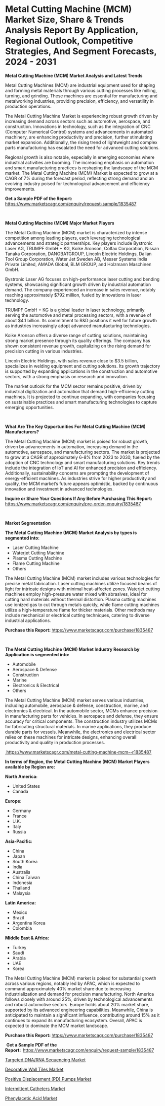 <p><h1>Metal Cutting Machine (MCM) Market Size, Share & Trends Analysis Report By Application, Regional Outlook, Competitive Strategies, And Segment Forecasts, 2024 - 2031</h1></p><p><strong>Metal Cutting Machine (MCM) Market Analysis and Latest Trends</strong></p>
<p><p>Metal Cutting Machines (MCM) are industrial equipment used for shaping and forming metal materials through various cutting processes like milling, turning, and grinding. These machines are essential for manufacturing and metalworking industries, providing precision, efficiency, and versatility in production operations. </p><p>The Metal Cutting Machine Market is experiencing robust growth driven by increasing demand across sectors such as automotive, aerospace, and construction. Innovations in technology, such as the integration of CNC (Computer Numerical Control) systems and advancements in automated machinery, are enhancing productivity and precision, further stimulating market expansion. Additionally, the rising trend of lightweight and complex parts manufacturing has escalated the need for advanced cutting solutions.</p><p>Regional growth is also notable, especially in emerging economies where industrial activities are booming. The increasing emphasis on automation and smart manufacturing practices is reshaping the landscape of the MCM market. The Metal Cutting Machine (MCM) Market is expected to grow at a CAGR of 7% during the forecast period, reflecting strong demand and an evolving industry poised for technological advancement and efficiency improvements.</p></p>
<p><strong>Get a Sample PDF of the Report:&nbsp;</strong> <a href="https://www.marketscagr.com/enquiry/request-sample/1835487?utm_campaign=1529&utm_medium=2&utm_source=Github&utm_content=ia&utm_term=16102024&utm_id=metal-cutting-machine-mcm">https://www.marketscagr.com/enquiry/request-sample/1835487</a></p>
<p>&nbsp;</p>
<p><strong>Metal Cutting Machine (MCM) Major Market Players</strong></p>
<p><p>The Metal Cutting Machine (MCM) market is characterized by intense competition among leading players, each leveraging technological advancements and strategic partnerships. Key players include Bystronic Laser AG, TRUMPF GmbH + KG, Koike Aronson, Colfax Corporation, Nissan Tanaka Corporation, DANOBATGROUP, Lincoln Electric Holdings, Dalian Tool Group Corporation, Water Jet Sweden AB, Messer Systems India Private Limited, AMADA Global, BLM GROUP, and Holzmann Maschinen GmbH.</p><p>Bystronic Laser AG focuses on high-performance laser cutting and bending systems, showcasing significant growth driven by industrial automation demand. The company experienced an increase in sales revenue, notably reaching approximately $792 million, fueled by innovations in laser technology.</p><p>TRUMPF GmbH + KG is a global leader in laser technology, primarily serving the automotive and metal processing sectors, with a revenue of about $4.1 billion. Its commitment to R&D positions it well for future growth as industries increasingly adopt advanced manufacturing technologies.</p><p>Koike Aronson offers a diverse range of cutting solutions, maintaining strong market presence through its quality offerings. The company has shown consistent revenue growth, capitalizing on the rising demand for precision cutting in various industries.</p><p>Lincoln Electric Holdings, with sales revenue close to $3.5 billion, specializes in welding equipment and cutting solutions. Its growth trajectory is supported by expanding applications in the construction and automotive sectors, with a strong emphasis on research and innovation.</p><p>The market outlook for the MCM sector remains positive, driven by industrial digitization and automation that demand high-efficiency cutting machines. It is projected to continue expanding, with companies focusing on sustainable practices and smart manufacturing technologies to capture emerging opportunities.</p></p>
<p>&nbsp;</p>
<p><strong>What Are The Key Opportunities For Metal Cutting Machine (MCM) Manufacturers?</strong></p>
<p><p>The Metal Cutting Machine (MCM) market is poised for robust growth, driven by advancements in automation, increasing demand in the automotive, aerospace, and manufacturing sectors. The market is projected to grow at a CAGR of approximately 6-8% from 2023 to 2030, fueled by the adoption of CNC technology and smart manufacturing solutions. Key trends include the integration of IoT and AI for enhanced precision and efficiency. Additionally, sustainability concerns are prompting the development of energy-efficient machines. As industries strive for higher productivity and quality, the MCM market’s future appears optimistic, backed by continuous innovation and investment in advanced technologies.</p></p>
<p><strong>Inquire or Share Your Questions If Any Before Purchasing This Report:</strong> <a href="https://www.marketscagr.com/enquiry/pre-order-enquiry/1835487?utm_campaign=1529&utm_medium=2&utm_source=Github&utm_content=ia&utm_term=16102024&utm_id=metal-cutting-machine-mcm">https://www.marketscagr.com/enquiry/pre-order-enquiry/1835487</a></p>
<p>&nbsp;</p>
<p><strong>Market Segmentation</strong></p>
<p><strong>The Metal Cutting Machine (MCM) Market Analysis by types is segmented into:</strong></p>
<p><ul><li>Laser Cutting Machine</li><li>Waterjet Cutting Machine</li><li>Plasma Cutting Machine</li><li>Flame Cutting Machine</li><li>Others</li></ul></p>
<p><p>The Metal Cutting Machine (MCM) market includes various technologies for precise metal fabrication. Laser cutting machines utilize focused beams of light for intricate designs with minimal heat-affected zones. Waterjet cutting machines employ high-pressure water mixed with abrasives, ideal for cutting hard materials without thermal distortion. Plasma cutting machines use ionized gas to cut through metals quickly, while flame cutting machines utilize a high-temperature flame for thicker materials. Other methods may include mechanical or electrical cutting techniques, catering to diverse industrial applications.</p></p>
<p><strong>Purchase this Report:&nbsp;</strong><a href="https://www.marketscagr.com/purchase/1835487?utm_campaign=1529&utm_medium=2&utm_source=Github&utm_content=ia&utm_term=16102024&utm_id=metal-cutting-machine-mcm">https://www.marketscagr.com/purchase/1835487</a></p>
<p>&nbsp;</p>
<p><strong>The Metal Cutting Machine (MCM) Market Industry Research by Application is segmented into:</strong></p>
<p><ul><li>Automobile</li><li>Aerospace & Defense</li><li>Construction</li><li>Marine</li><li>Electronics & Electrical</li><li>Others</li></ul></p>
<p><p>The Metal Cutting Machine (MCM) market serves various industries, including automobile, aerospace & defense, construction, marine, and electronics & electrical. In the automobile sector, MCMs enhance precision in manufacturing parts for vehicles. In aerospace and defense, they ensure accuracy for critical components. The construction industry utilizes MCMs for fabricating structural materials. In marine applications, they produce durable parts for vessels. Meanwhile, the electronics and electrical sector relies on these machines for intricate designs, enhancing overall productivity and quality in production processes.</p></p>
<p><a href="https://www.marketscagr.com/metal-cutting-machine-mcm--r1835487?utm_campaign=1529&utm_medium=2&utm_source=Github&utm_content=ia&utm_term=16102024&utm_id=metal-cutting-machine-mcm">&nbsp;https://www.marketscagr.com/metal-cutting-machine-mcm--r1835487</a></p>
<p><strong>In terms of Region, the Metal Cutting Machine (MCM) Market Players available by Region are:</strong></p>
<p>
    <p> <strong> North America: </strong>
        <ul>
            <li>United States</li>
            <li>Canada</li>
        </ul>
        </p> 
    <p> <strong> Europe: </strong>
        <ul>
            <li>Germany</li>
            <li>France</li>
            <li>U.K.</li>
            <li>Italy</li>
            <li>Russia</li>
        </ul>
        </p> 
    <p> <strong> Asia-Pacific: </strong>
        <ul>
            <li>China</li>
            <li>Japan</li>
            <li>South Korea</li>
            <li>India</li>
            <li>Australia</li>
            <li>China Taiwan</li>
            <li>Indonesia</li>
            <li>Thailand</li>
            <li>Malaysia</li>
        </ul>
        </p> 
    <p> <strong> Latin America: </strong>
        <ul>
            <li>Mexico</li>
            <li>Brazil</li>
            <li>Argentina Korea</li>
            <li>Colombia</li>
        </ul>
        </p> 
    <p> <strong> Middle East & Africa: </strong>
        <ul>
            <li>Turkey</li>
            <li>Saudi</li>
            <li>Arabia</li>
            <li>UAE</li>
            <li>Korea</li>
        </ul>
    </p>
    </p>
<p><p>The Metal Cutting Machine (MCM) market is poised for substantial growth across various regions, notably led by APAC, which is expected to command approximately 40% market share due to increasing industrialization and demand for precision manufacturing. North America follows closely with around 25%, driven by technological advancements and robust automotive sectors. Europe holds about 20% market share, supported by its advanced engineering capabilities. Meanwhile, China is anticipated to maintain a significant influence, contributing around 15% as it continues to expand its manufacturing ecosystem. Overall, APAC is expected to dominate the MCM market landscape.</p></p>
<p><strong>Purchase this Report: </strong><a href="https://www.marketscagr.com/purchase/1835487?utm_campaign=1529&utm_medium=2&utm_source=Github&utm_content=ia&utm_term=16102024&utm_id=metal-cutting-machine-mcm">https://www.marketscagr.com/purchase/1835487</a></p>
<p>&nbsp;<strong>Get a Sample PDF of the Report:&nbsp;&nbsp;</strong><a href="https://www.marketscagr.com/enquiry/request-sample/1835487?utm_campaign=1529&utm_medium=2&utm_source=Github&utm_content=ia&utm_term=16102024&utm_id=metal-cutting-machine-mcm">https://www.marketscagr.com/enquiry/request-sample/1835487</a></p>
<p><strong></strong></p>
<p><p><a href="https://github.com/Chiragrp22/Market-Research-Report-List-6/blob/main/targeted-dnarna-sequencing-market.md?utm_campaign=1529&utm_medium=2&utm_source=Github&utm_content=ia&utm_term=16102024&utm_id=metal-cutting-machine-mcm">Targeted DNA/RNA Sequencing Market</a></p><p><a href="https://www.linkedin.com/pulse/mapping-decorative-wall-tiles-market-trends-challenges-breakthroughs-v8aic?utm_campaign=1529&utm_medium=2&utm_source=Github&utm_content=ia&utm_term=16102024&utm_id=metal-cutting-machine-mcm">Decorative Wall Tiles Market</a></p><p><a href="https://github.com/fransisca0zkko/Market-Research-Report-List-1/blob/main/positive-displacement-pd-pumps-market.md?utm_campaign=1529&utm_medium=2&utm_source=Github&utm_content=ia&utm_term=16102024&utm_id=metal-cutting-machine-mcm">Positive Displacement (PD) Pumps Market</a></p><p><a href="https://www.linkedin.com/pulse/global-intermittent-catheters-market-opportunities-forecast-period-k57yc?utm_campaign=1529&utm_medium=2&utm_source=Github&utm_content=ia&utm_term=16102024&utm_id=metal-cutting-machine-mcm">Intermittent Catheters Market</a></p><p><a href="https://www.linkedin.com/pulse/pioneering-growth-analyzing-global-phenylacetic-acid-market-dynamics-gqx2c?utm_campaign=1529&utm_medium=2&utm_source=Github&utm_content=ia&utm_term=16102024&utm_id=metal-cutting-machine-mcm">Phenylacetic Acid Market</a></p></p>